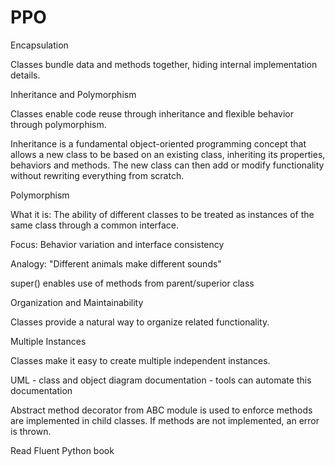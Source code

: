 # PPO

Encapsulation

Classes bundle data and methods together, hiding internal implementation details.

Inheritance and Polymorphism

Classes enable code reuse through inheritance and flexible behavior through polymorphism.

Inheritance is a fundamental object-oriented programming concept that allows a new class to be based on an existing class, inheriting its properties, behaviors and methods. The new class can then add or modify functionality without rewriting everything from scratch.

Polymorphism

What it is: The ability of different classes to be treated as instances of the same class through a common interface.

Focus: Behavior variation and interface consistency

Analogy: "Different animals make different sounds"

super() enables use of methods from parent/superior class

Organization and Maintainability

Classes provide a natural way to organize related functionality.

Multiple Instances

Classes make it easy to create multiple independent instances.

UML - class and object diagram documentation - tools can automate this documentation

Abstract method decorator from ABC module is used to enforce methods are implemented in child classes. If methods are not implemented, an error is thrown.

Read Fluent Python book
